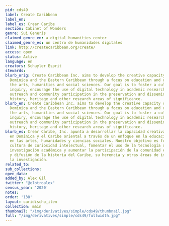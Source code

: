 ```yaml
---
pid: cds49
label: Create Caribbean
label_en:
label_es: Crear Caribe
section: Cabinet of Wonders
genre: Sui Generis
claimed_genre_en: a digital humanities center
claimed_genre_es: un centro de humanidades digitales
link: http://createcaribbean.org/create/
access: open
status: Active
language: en
creators: Schuyler Esprit
stewards:
blurb_orig: Create Caribbean Inc. aims to develop the creative capacity of youth in
  Dominica and the Eastern Caribbean through a focus on education and research in
  the arts, humanities and social sciences. Our goal is to foster a culture of intellectual
  inquiry, encourage the use of digital technology in academic research, and increase
  outreach and community participation in the preservation and dissemination of Caribbean
  history, heritage and other research areas of significance.
blurb_en: Create Caribbean Inc. aims to develop the creative capacity of youth in
  Dominica and the Eastern Caribbean through a focus on education and research in
  the arts, humanities and social sciences. Our goal is to foster a culture of intellectual
  inquiry, encourage the use of digital technology in academic research, and increase
  outreach and community participation in the preservation and dissemination of Caribbean
  history, heritage and other research areas of significance.
blurb_es: Crear Caribe, Inc. apunta a desarrollar la capacidad creativa de los jóvenes
  en Dominica y el Caribe oriental a través de un enfoque en la educación y la investigación
  en las artes, humanidades y ciencias sociales. Nuestro objetivo es fomentar una
  cultura de curiosidad intelectual, fomentar el uso de la tecnología digital en la
  investigación académica y aumentar la participación de la comunidad en la preservación
  y difusión de la historia del Caribe, su herencia y otras áreas de importancia para
  la investigación.
related_to:
sub_collections:
open_data:
added_by: Alex Gil
twitter: "@elotroalex"
census_year: '2020'
notes:
order: '138'
layout: caridischo_item
collection: main
thumbnail: "/img/derivatives/simple/cds49/thumbnail.jpg"
full: "/img/derivatives/simple/cds49/fullwidth.jpg"
---
```

